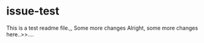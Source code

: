 # issue-test
This is a test readme file.,,
Some more changes
Alright, some more changes here..>>....

